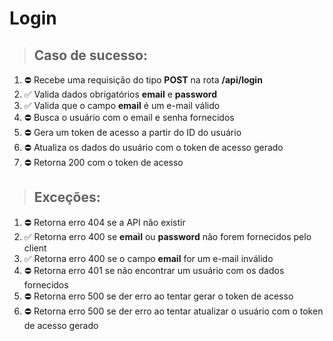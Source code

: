# Login

> ## Caso de sucesso:
1. ⛔️ Recebe uma requisição do tipo **POST** na rota **/api/login**
1. ✅ Valida dados obrigatórios **email** e **password**
1. ✅ Valida que o campo **email** é um e-mail válido
1. ⛔️ Busca o usuário com o email e senha fornecidos
1. ⛔️ Gera um token de acesso a partir do ID do usuário
1. ⛔️ Atualiza os dados do usuário com o token de acesso gerado
1. ⛔️ Retorna 200 com o token de acesso

> ## Exceções:
1. ⛔️ Retorna erro 404 se a API não existir
1. ✅ Retorna erro 400 se **email** ou **password** não forem fornecidos pelo client
1. ✅ Retorna erro 400 se o campo **email** for um e-mail inválido
1. ⛔️ Retorna erro 401 se não encontrar um usuário com os dados fornecidos
1. ⛔️ Retorna erro 500 se der erro ao tentar gerar o token de acesso
1. ⛔️ Retorna erro 500 se der erro ao tentar atualizar o usuário com o token de acesso gerado